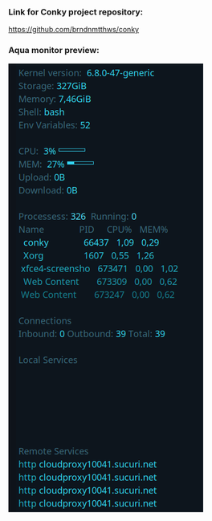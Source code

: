### Link for Conky project repository:
https://github.com/brndnmtthws/conky

### Aqua monitor preview:
![](preview.png)


